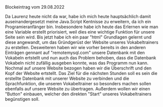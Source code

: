Blockeintrag vom 29.08.2022

Da Laurenz heute nicht da war, habe ich mich heute hauptsächlich damit auseinandergesetzt meine Java.Script Kentnisse zu erweitern, da ich ein Programieranfänger bin. Insbesondere habe ich heute das Erlernen wie man eine Variable erstellt priorisiert, weil dies eine wichtige Funktion für unsere Seite sein wird. Bis jetzt habe ich ein paar "html" Grundlagen gelernt und diese angewandt, um das Gründgerüst der Website unseres Vokabeltrainers zu erstellen. Desweiteren haben wir wie vorher bereits in den anderen Einträgen gennant auf "remotemysql.com" unsere Datenbank mit den Vokabeln ertstellt und nun auch das Problem behoben, dass die Datenbank Vokabeln nicht zufällig ausgeben konnte, was das Programm nun kann. Nochmal auf unsere Website bezogen haben wir die Überschrift und den Kopf der Website ertstellt. Das Ziel für die nächsten Stunden soll es sein die erstellte Datenbank mit unserer Website zu verbinden und die Sprachfunktion, die unseren Vokabeltrainer so besonders machen sollen ebenfalls auf unsere Website zu übertragen. Außerdem wollen wir einen "Button" einbauen, welcher den direkten "Start" unseres Vokabeltrainers begünstigen soll.
